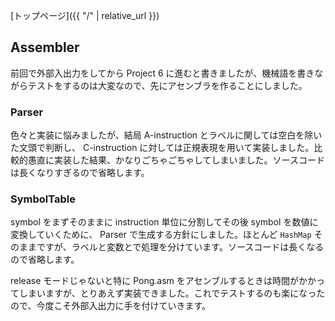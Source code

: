 [トップページ]({{ "/" | relative_url }})

## Assembler
前回で外部入出力をしてから Project 6 に進むと書きましたが、機械語を書きながらテストをするのは大変なので、先にアセンブラを作ることにしました。

### Parser
色々と実装に悩みましたが、結局 A-instruction とラベルに関しては空白を除いた文頭で判断し、 C-instruction に対しては正規表現を用いて実装しました。比較的愚直に実装した結果、かなりごちゃごちゃしてしまいました。ソースコードは長くなりすぎるので省略します。

### SymbolTable
symbol をまずそのままに instruction 単位に分割してその後 symbol を数値に変換していくために、 Parser で生成する方針にしました。ほとんど `HashMap` そのままですが、ラベルと変数とで処理を分けています。ソースコードは長くなるので省略します。

release モードじゃないと特に Pong.asm をアセンブルするときは時間がかかってしまいますが、とりあえず実装できました。これでテストするのも楽になったので、今度こそ外部入出力に手を付けていきます。

